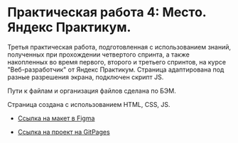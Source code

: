 # Практическая работа 4: Место. Яндекс Практикум.

Третья практическая работа, подготовленная с использованием знаний, полученных при прохождении четвертого спринта, а также накопленных во время первого, второго и третьего спринтов, на курсе "Веб-разработчик" от Яндекс Практикум. Страница адаптирована под разные разрешения экрана, подключен скрипт JS.

Пути к файлам и организация файлов сделана по БЭМ.

Страница создана с использованием HTML, CSS, JS.


* [Ссылка на макет в Figma](https://www.figma.com/file/2cn9N9jSkmxD84oJik7xL7/JavaScript.-Sprint-4?node-id=0%3A1)

* [Ссылка на проект на GitPages](https://kerjanoid.github.io/mesto/)
